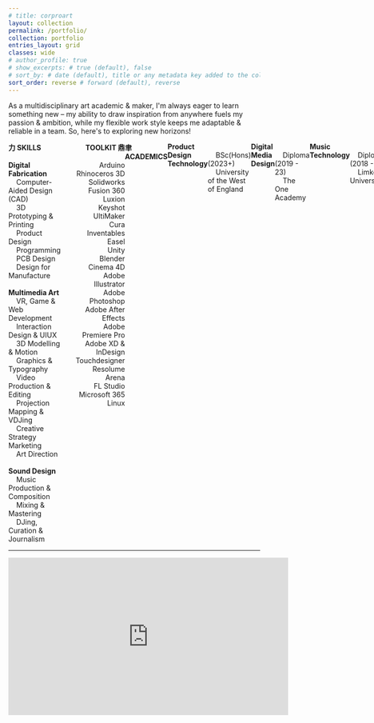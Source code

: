 ```yaml
---
# title: corproart
layout: collection
permalink: /portfolio/
collection: portfolio
entries_layout: grid
classes: wide
# author_profile: true
# show_excerpts: # true (default), false
# sort_by: # date (default), title or any metadata key added to the collection's documents
sort_order: reverse # forward (default), reverse
---
```


<!-- <style>
  /* --- Font Import --- */
  @font-face {
    font-family: 'Tuner';
    /* Adjust paths if your font files are located elsewhere or have different names */
    src: url('/assets/fonts/Tuner.woff2') format('woff2'), /* Modern Browsers */
         url('/assets/fonts/Tuner.woff') format('woff');   /* Older Browsers */
    font-weight: normal;
    font-style: normal;
  }

  /* --- Apply Tuner Font to the Resume Content --- */
  .resume-custom-font-area {
    font-family: 'Tuner', -apple-system, BlinkMacSystemFont, "Segoe UI", Roboto, "Helvetica Neue", Arial, sans-serif, "Apple Color Emoji", "Segoe UI Emoji", "Segoe UI Symbol";
    /* Add a fallback font stack */
    line-height: 1.5; /* Adjust for readability with Tuner */
  }
</style> -->
<!-- <div class="resume-custom-font-area"> -->

As a multidisciplinary art academic & maker, I'm always eager to learn something new – my ability to draw inspiration from anywhere fuels my passion & ambition, while my flexible work style keeps me adaptable & reliable in a team. So, here's to exploring new horizons!


<div style="display: flex; width: 100%; align-items: flex-start;">
  <!-- Left Column -->
  <div style="width: 55%; padding-right: 30px;">
    <strong>力 SKILLS</strong><br><br>
    <strong>Digital Fabrication</strong><br>
        Computer-Aided Design (CAD)<br>
        3D Prototyping & Printing<br>
        Product Design<br>
        Programming<br>
        PCB Design<br>
        Design for Manufacture<br><br>
    <strong>Multimedia Art</strong><br>
        VR, Game & Web Development<br>
        Interaction Design & UIUX<br>
        3D Modelling & Motion<br>
        Graphics & Typography<br>
        Video Production & Editing<br>
        Projection Mapping & VDJing<br>
        Creative Strategy Marketing<br>
        Art Direction<br><br>
    <strong>Sound Design</strong><br>
        Music Production & Composition<br>
        Mixing & Mastering<br>
        DJing, Curation & Journalism
  </div>

  <!-- Right Column -->
  <div style="width: 45%; text-align: right;">
    <strong>TOOLKIT 鼎</strong><br><br>
    Arduino<br>
    Rhinoceros 3D<br>
    Solidworks<br>
    Fusion 360<br>
    Luxion Keyshot<br>
    UltiMaker Cura<br>
    Inventables Easel<br>
    Unity<br>
    Blender<br>
    Cinema 4D<br>
    Adobe Illustrator<br>
    Adobe Photoshop<br>
    Adobe After Effects<br>
    Adobe Premiere Pro<br>
    Adobe XD & InDesign<br>
    Touchdesigner<br>
    Resolume Arena<br>
    FL Studio<br>
    Microsoft 365<br>
    Linux
    <br><br><br>
    </div>

  <div style="display: flex; width: 100%; align-items: flex-start;">  
    <strong>聿 ACADEMICS</strong><br><br>
    <strong>Product Design Technology</strong><br>
        BSc(Hons) (2023+)<br>
        University of the West of England<br><br>
    <strong>Digital Media Design</strong><br>
        Diploma (2019 - 23)<br>
        The One Academy<br><br>
    <strong>Music Technology</strong><br>
        Diploma (2018 - 19)<br>
        Limkokwing University
    <br><br><br>
    <strong>I WORK EXPERIENCE</strong><br><br>
    <strong>Front-of-House Restaurant Coordinator</strong><br>
        Xing Long 興隆 (2024+)<br><br>
    <strong>Gallery Assistant & Projection Mapper</strong><br>
        Digital Art Gallery by Filamen (2023)<br><br>
    <strong>Music Journalist</strong><br>
        Shawn Zod (2022 - 23)<br><br>
    <strong>Music Producer & Composer</strong><br>
        ContraPoints (2019 - 21)<br>
        *on films “Envy”, “Opulence”,*<br>
        *“Transtrenders”, & “Men”*
  </div>

  <div style="width: 45%; text-align: right;">
    <strong>LANGUAGES 言</strong><br><br>
    English<br>
    Mandarin 華語<br>
    British Sign 🤟<sup>+</sup>🧏<br>
    Malay ساب<br>
    OpenSCAD<br>
    HTML/CSS<br>
    C++<br>
    C#
  </div>
</div>

***


<iframe width="560" height="315" src="https://www.youtube.com/embed/g9JDMQ1mcVI?si=RQnQ6qZswMxTkfUq&amp;controls=0" title="YouTube video player" frameborder="0" allow="accelerometer; autoplay; clipboard-write; encrypted-media; gyroscope; picture-in-picture; web-share" referrerpolicy="strict-origin-when-cross-origin" allowfullscreen></iframe>

